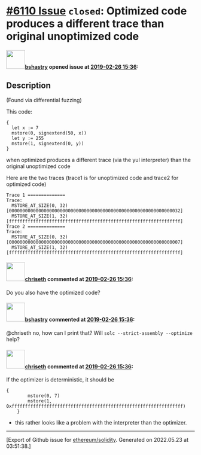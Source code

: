 # [\#6110 Issue](https://github.com/ethereum/solidity/issues/6110) `closed`: Optimized code produces a different trace than original unoptimized code

#### <img src="https://avatars.githubusercontent.com/u/2388185?v=4" width="50">[bshastry](https://github.com/bshastry) opened issue at [2019-02-26 15:36](https://github.com/ethereum/solidity/issues/6110):

## Description

(Found via differential fuzzing)

This code:

```
{
  let x := 7
  mstore(0, signextend(50, x))
  let y := 255
  mstore(1, signextend(0, y))
}
```

when optimized produces a different trace (via the yul interpreter) than the original unoptimized code

Here are the two traces (trace1 is for unoptimized code and trace2 for optimized code)

```
Trace 1 ==============
Trace:
  MSTORE_AT_SIZE(0, 32) [0000000000000000000000000000000000000000000000000000000000000032]
  MSTORE_AT_SIZE(1, 32) [ffffffffffffffffffffffffffffffffffffffffffffffffffffffffffffffff]
Trace 2 ==============
Trace:
  MSTORE_AT_SIZE(0, 32) [0000000000000000000000000000000000000000000000000000000000000007]
  MSTORE_AT_SIZE(1, 32) [ffffffffffffffffffffffffffffffffffffffffffffffffffffffffffffffff]
```

#### <img src="https://avatars.githubusercontent.com/u/9073706?v=4" width="50">[chriseth](https://github.com/chriseth) commented at [2019-02-26 15:36](https://github.com/ethereum/solidity/issues/6110#issuecomment-467500503):

Do you also have the optimized code?

#### <img src="https://avatars.githubusercontent.com/u/2388185?v=4" width="50">[bshastry](https://github.com/bshastry) commented at [2019-02-26 15:36](https://github.com/ethereum/solidity/issues/6110#issuecomment-467502312):

@chriseth no, how can I print that? Will `solc --strict-assembly --optimize` help?

#### <img src="https://avatars.githubusercontent.com/u/9073706?v=4" width="50">[chriseth](https://github.com/chriseth) commented at [2019-02-26 15:36](https://github.com/ethereum/solidity/issues/6110#issuecomment-467511840):

If the optimizer is deterministic, it should be
```
{
        mstore(0, 7)
        mstore(1, 0xffffffffffffffffffffffffffffffffffffffffffffffffffffffffffffffff)
    }
```

 - this rather looks like a problem with the interpreter than the optimizer.


-------------------------------------------------------------------------------



[Export of Github issue for [ethereum/solidity](https://github.com/ethereum/solidity). Generated on 2022.05.23 at 03:51:38.]
